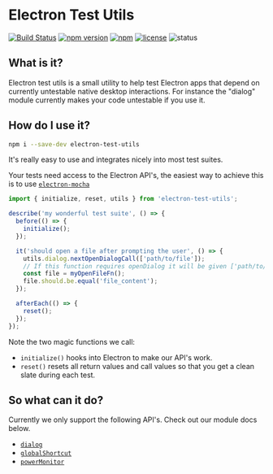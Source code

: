# Electron Test Utils

[![Build Status](https://travis-ci.org/MarshallOfSound/electron-test-utils.svg?branch=master)](https://travis-ci.org/MarshallOfSound/electron-test-utils)
[![npm version](https://badge.fury.io/js/electron-test-utils.svg)](https://www.npmjs.com/package/electron-test-utils)
[![npm](https://img.shields.io/npm/dt/electron-test-utils.svg?maxAge=2592000)](https://www.npmjs.com/package/electron-test-utils)
[![license](https://img.shields.io/github/license/MarshallOfSound/electron-test-utils.svg?maxAge=2592000)](https://github.com/MarshallOfSound/electron-test-utils/blob/master/LICENSE)
![status](https://img.shields.io/badge/Status-%20Ready%20for%20Awesome-red.svg)


## What is it?

Electron test utils is a small utility to help test Electron apps that depend
on currently untestable native desktop interactions.  For instance the "dialog"
module currently makes your code untestable if you use it.

## How do I use it?

```bash
npm i --save-dev electron-test-utils
```

It's really easy to use and integrates nicely into most test suites.

Your tests need access to the Electron API's, the easiest way to
achieve this is to use [`electron-mocha`](https://github.com/jprichardson/electron-mocha)

```js
import { initialize, reset, utils } from 'electron-test-utils';

describe('my wonderful test suite', () => {
  before(() => {
    initialize();
  });

  it('should open a file after prompting the user', () => {
    utils.dialog.nextOpenDialogCall(['path/to/file']);
    // If this function requires openDialog it will be given ['path/to/file']
    const file = myOpenFileFn();
    file.should.be.equal('file_content');
  });

  afterEach(() => {
    reset();
  });
});
```

Note the two magic functions we call:

* `initialize()` hooks into Electron to make
our API's work.  
* `reset()` resets all return values and call values so
that you get a clean slate during each test.  

## So what can it do?

Currently we only support the following API's.  Check out our module docs below.

* [`dialog`](docs/dialog.md)
* [`globalShortcut`](docs/globalShortcut.md)
* [`powerMonitor`](docs/powerMonitor.md)

